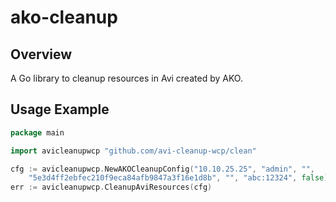 # ako-cleanup

## Overview

A Go library to cleanup resources in Avi created by AKO.

## Usage Example

```go
package main

import avicleanupwcp "github.com/avi-cleanup-wcp/clean"
```

```go
cfg := avicleanupwcp.NewAKOCleanupConfig("10.10.25.25", "admin", "",
    "5e3d4ff2ebfec210f9eca84afb9847a3f16e1d8b", "", "abc:12324", false)
err := avicleanupwcp.CleanupAviResources(cfg)
```